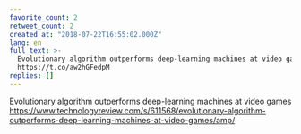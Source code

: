 ```yaml
---
favorite_count: 2
retweet_count: 2
created_at: "2018-07-22T16:55:02.000Z"
lang: en
full_text: >-
  Evolutionary algorithm outperforms deep-learning machines at video games
  https://t.co/aw2hGFedpM
replies: []
---
```


Evolutionary algorithm outperforms deep-learning machines at video games
<https://www.technologyreview.com/s/611568/evolutionary-algorithm-outperforms-deep-learning-machines-at-video-games/amp/>
